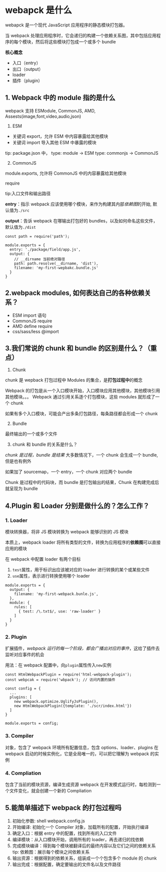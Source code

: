 # webapck 是什么

webapck 是一个现代 JavaScript 应用程序的静态模块打包器。

当 webpack 处理应用程序时，它会递归的构建一个依赖关系图，其中包括应用程序的每个模块，然后将这些模块打包成一个或多个 bundle

**核心概念**

- 入口（entry）
- 出口（output）
- loader
- 插件（plugin）

## 1. Webpack 中的 module 指的是什么

webpack 支持 ESModule, CommonJS, AMD, Assests(image,font,video,audio,json)

1. ESM

- 关键词 export，允许 ESM 中内容暴露给其他模块
- 关键词 import 导入其他 ESM 中暴露的模块

tip: package.json 中， type: module -> ESM type: commonjs -> CommonJS

2. CommonJS

module.exports, 允许将 CommonJS 中的内容暴露给其他模块

require


tip:入口文件和输出路径

**entry**：指示 webpack 应该使用哪个模块，来作为构建其内部*依赖图*的开始, 默认值为`./src`

**output**：告诉 webpack 在哪输出打包好的 bundles，以及如何命名这些文件，默认值为`./dist`

```JS
const path = require('path');

module.exports = {
  entry: './package/field/app.js',
  output: {
    // __dirname 当前绝对路径
    path: path.resolve(__dirname, 'dist'),
    filename: 'my-first-wepbakc.bundle.js'
  }
}
```
## 2.webpack modules, 如何表达自己的各种依赖关系？

- ESM import 语句
- CommonJS require
- AMD define require
- css/sass/less @import

## 3.我们常说的 chunk 和 bundle 的区别是什么？（重点）

1. Chunk

chunk 是 wepback 打包过程中 Modules 的集合，是**打包过程中**的概念

Webpack 的打包是从一个入口模块开始，入口模块应用其他模块，其他模块引用其他模块。。。
Webpack 通过引用关系逐个打包模块，这些 modules 就形成了一个 chunk

如果有多个入口模块，可能会产出多条打包路径，每条路径都会形成一个 chunk

2. Bundle

最终输出的一个或多个文件

3. chunk 和 bundle 的关系是什么？

_chunk 是过程，bundle 是结果_
大多数情况下，一个 chunk 会生成一个 bundle, 但是也有例外

如果加了 sourcemap，一个 entry，一个 chunk 对应两个 bundle

Chunk 是过程中的代码块，而 bundle 是打包输出的结果，Chunk 在构建完成后就呈现为 bundle


## 4.Plugin 和 Loader 分别是做什么的？怎么工作？

### 1. Loader

模块转换器，将非 JS 模块转换为 webpack 能够识别的 JS 模块

本质上，webpack loader 将所有类型的文件，转换为应用程序的**依赖图**可以直接应用的模块

在 webpack 中配置 loader 有两个目标

1. `test`属性，用于标识出应该被对应的 loader 进行转换的某个或某些文件
2. `use`属性，表示进行转换使用哪个 loader

```JS
module.exports = {
  output: {
    filename: 'my-first-webpack.bunle.js',
  },
  module: {
    rules: [
      { test: /\.txt$/, use: 'raw-loader' }
    ]
  }
}
```

### 2. Plugin

扩展插件，_webpack 运行的每一个阶段，都会广播出对应的事件_，这给了插件去监听对应事件的机会

用法：在 webpack 配置中，向`plugin`属性传入`new`实例

```JS
const HtmlWebpackPlugin = require('html-webpack-plugin');
const webpcak = require('wbpack'); // 访问内置的插件

const config = {
  ...
  plugins: [
    new webpack.optimize.UglifyJsPlugin(),
    new HtmlWebpackPlugin({template: './scr/index.html'})
  ]
}

module.exports = config;
```

### 3. Compiler

对象，包含了 webpack 环境所有配置信息，包含 options、loader、plugins
在 webpack 启动的时候实例化，它是全局唯一的，可以把它理解为 webpack 的实例

### 4. Compliation

包含了当前的模块资源，编译生成资源
webpack 在开发模式运行时，每检测到一个文件变化，就会创建一个新的 Compliation

## 5.能简单描述下 webpack 的打包过程吗

1. 初始化参数: shell webpack.config.js
2. 开始编译: 初始化一个 Compiler 对象，加载所有的配置，开始执行编译
3. 确定入口：根据 entry 中的配置，找到所有的入口文件
4. 编译模块：从入口模块开始，调用所有的 loader，再去递归的找依赖
5. 完成模块编译：得到每个模块被翻译后的最终内容以及它们之间的依赖关系
   tip: 依赖图：展示每个模块之间依赖关系
6. 输出资源：根据得到的依赖关系，组装成一个个包含多个 module 的 chunk
7. 输出完成：根据配置，确定要输出的文件名以及文件路径
